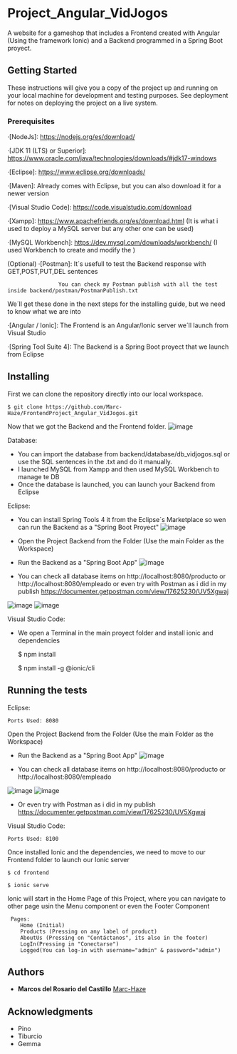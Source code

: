 # Project_Angular_VidJogos

A website for a gameshop that includes a Frontend created with Angular (Using the framework Ionic) and a Backend programmed in a Spring Boot proyect.

## Getting Started

These instructions will give you a copy of the project up and running on
your local machine for development and testing purposes. See deployment
for notes on deploying the project on a live system.

### Prerequisites

·[NodeJs]: https://nodejs.org/es/download/

·[JDK 11 (LTS) or Superior]: https://www.oracle.com/java/technologies/downloads/#jdk17-windows 

·[Eclipse]: https://www.eclipse.org/downloads/

·[Maven]: Already comes with Eclipse, but you can also download it for a newer version 

·[Visual Studio Code]: https://code.visualstudio.com/download

·[Xampp]: https://www.apachefriends.org/es/download.html (It is what i used to deploy a MySQL server but any other one can be used)

·[MySQL Workbench]: https://dev.mysql.com/downloads/workbench/ (I used Workbench to create and modify the )


(Optional) ·[Postman]: It´s usefull to test the Backend response with GET,POST,PUT,DEL sentences
                    
                    You can check my Postman publish with all the test inside backend/postman/PostmanPublish.txt 

We´ll get these done in the next steps for the installing guide, but we need to know what we are into

·[Angular / Ionic]: The Frontend is an Angular/Ionic server we´ll launch from Visual Studio

·[Spring Tool Suite 4]: The Backend is a Spring Boot proyect that we launch from Eclipse


## Installing

First we can clone the repository directly into our local workspace.

    $ git clone https://github.com/Marc-Haze/FrontendProject_Angular_VidJogos.git

Now that we got the Backend and the Frontend folder. ![image](https://user-images.githubusercontent.com/91074603/137822363-5c0fad25-27d7-4426-a1f8-084b54221f39.png)

Database:
  
  - You can import the database from backend/database/db_vidjogos.sql or use the SQL sentences in the .txt and do it manually.
  - I launched MySQL from Xampp and then used MySQL Workbench to manage te DB
  - Once the database is launched, you can launch your Backend from Eclipse

Eclipse:

  - You can install Spring Tools 4 it from the Eclipse´s Marketplace so wen can run the Backend as a "Spring Boot Proyect"
    ![image](https://user-images.githubusercontent.com/91074603/137822645-550c3003-3622-4490-8379-3b543da6f159.png)

   - Open the Project Backend from the Folder (Use the main Folder as the Workspace)
   - Run the Backend as a "Spring Boot App"
    ![image](https://user-images.githubusercontent.com/91074603/137822731-2244fa12-a4fc-4056-ae77-b5c6f53340b7.png)

   - You can check all database items on http://localhost:8080/producto or http://localhost:8080/empleado or even try with Postman as i did in my publish https://documenter.getpostman.com/view/17625230/UV5Xgwaj

![image](https://user-images.githubusercontent.com/91074603/137823312-abb70134-2181-4a8e-9b30-6278e1fc7968.png)
![image](https://user-images.githubusercontent.com/91074603/137823336-a13ea252-ff18-46ea-9750-df12351eb72e.png)

Visual Studio Code:
  - We open a Terminal in the main proyect folder and install ionic and dependencies
  
      $ npm install
      
      $ npm install -g @ionic/cli



## Running the tests

Eclipse:
 
    Ports Used: 8080

Open the Project Backend from the Folder (Use the main Folder as the Workspace)
 
  - Run the Backend as a "Spring Boot App"
      ![image](https://user-images.githubusercontent.com/91074603/137822731-2244fa12-a4fc-4056-ae77-b5c6f53340b7.png)

  - You can check all database items on http://localhost:8080/producto or http://localhost:8080/empleado 

![image](https://user-images.githubusercontent.com/91074603/137823312-abb70134-2181-4a8e-9b30-6278e1fc7968.png)
![image](https://user-images.githubusercontent.com/91074603/137823336-a13ea252-ff18-46ea-9750-df12351eb72e.png)


  - Or even try with Postman as i did in my publish https://documenter.getpostman.com/view/17625230/UV5Xgwaj

Visual Studio Code:

    Ports Used: 8100

 Once installed Ionic and the dependencies, we need to move to our Frontend folder to launch our Ionic server
 
    $ cd frontend
    
    $ ionic serve
    
  Ionic will start in the Home Page of this Project, where you can navigate to other page usin the Menu component or even the Footer Component
 
     Pages: 
        Home (Initial) 
        Products (Pressing on any label of product)
        AboutUs (Pressing on "Contáctanos", its also in the footer)
        LogIn(Pressing in "Conectarse")
        Logged(You can log-in with username="admin" & password="admin")


## Authors

  - **Marcos del Rosario del Castillo**
    [Marc-Haze](https://github.com/Marc-Haze)


## Acknowledgments

  - Pino
  - Tiburcio
  - Gemma
